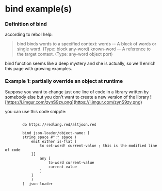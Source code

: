 
# bind example(s)


### Definition of bind

according to rebol help:
>bind binds words to a specified context:
words -- A block of words or single word. (Type: block any-word)
known-word -- A reference to the target context. (Type: any-word object port)


bind function seems like a deep mystery and she is actually, so we'll enrich this page with growing examples.

### Example 1: partially override an object at runtime

Suppose you want to change just one line of code in a library written by somebody else but you don't want to create a new version of the library
![https://i.imgur.com/zynS9zv.png](https://i.imgur.com/zynS9zv.png)
                    
you can use this code snippte:


```redlang

        do https://redlang.red/altjson.red

        bind json-loader/object-name: [
		string space #":" space (
			emit either is-flat [
				to set-word! current-value ; this is the modified line of code
			][
				any [
					to-word current-value
					current-value
				]
			]
		    )
	    ]  json-loader
        
```


